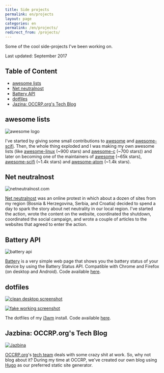 ```yaml
---
title: Side projects
permalink: en/projects
layout: page
categories: en
permalink: /en/projects/
redirect_from: /projects/
---
```


Some of the cool side-projects I've been working on.

Last updated: September 2017

## Table of Content

* [awesome lists](#awesome-lists)
* [Net neutralnost](#net-neutralnost)
* [Battery API](#battery-api)
* [dotfiles](#dotfiles)
* [Jazina: OCCRP.org's Tech Blog](#jazbina-occrporgs-tech-blog)

## awesome lists

![awesome logo](https://camo.githubusercontent.com/9cdace173cd8a48b0b633c47374c3553494e0d8f/68747470733a2f2f7261776769742e636f6d2f73696e647265736f726875732f617765736f6d652f6d61737465722f6d656469612f6c6f676f2e737667)

I've started by giving some small contributions to [awesome](https://github.com/sindresorhus/awesome) and [awesome-scifi](https://github.com/sindresorhus/awesome-scifi). Then, the whole thing exploded and I was making my own awesome lists (like [awesome-linux](https://github.com/aleksandar-todorovic/awesome-linux) (~900 stars) and [awesome-c](https://github.com/aleksandar-todorovic/awesome-c) (~700 stars)) and later on becoming one of the maintainers of [awesome](https://github.com/sindresorhus/awesome) (~65k stars), [awesome-scifi](https://github.com/sindresorhus/awesome-scifi) (~1.4k stars) and [awesome-atom](https://github.com/mehcode/awesome-atom/) (~1.4k stars).

## Net neutralnost

![netneutralnost.com](https://i.imgur.com/icc6aTn.png)

[Net neutralnost](https://netneutralnost.com/) was an online protest in which about a dozen of sites from my region (Bosnia & Herzegovina, Serbia, and Croatia) decided to spend a day to spark the story about net neutrality in our local region. I've started the action, wrote the content on the website, coordinated the shutdown, coordinated the social campaign, and wrote a couple of articles to the websites that agreed to enter the action.  

## Battery API

<img src="https://scontent-cdg2-1.xx.fbcdn.net/hphotos-xtf1/v/t1.0-9/s720x720/1425601_539855279502629_7569263953278633140_n.png?oh=49f9836a38a684a062e9ffc006f42639&oe=56D80387" alt="battery api" class="fit image">

[Battery](https://r3bl.me/battery/) is a very simple web page that shows you the battery status of your device by using the Battery Status API. Compatible with Chrome and Firefox (on desktop and Android). Code available [here](https://github.com/aleksandar-todorovic/battery).

## dotfiles
<a href="https://i.imgur.com/kQBIy3H.png"><img src="https://i.imgur.com/kQBIy3H.png" alt="clean desktop screenshot" class="fit image"></a>


<a href="https://i.imgur.com/iSu2KMY.png"><img src="https://i.imgur.com/iSu2KMY.png" alt="fake working screenshot" class="fit image"></a>

The dotfiles of my [i3wm](https://i3wm.org/) install. Code available [here](https://github.com/aleksandar-todorovic/dotfiles).

## Jazbina: OCCRP.org's Tech Blog

<a href="https://tech.occrp.org"><img src="https://i.imgur.com/w5srZBJ.png" alt="Jazbina" class="fit image"></a>

[OCCRP.org](https://www.occrp.org/en)'s [tech team](https://tech.occrp.org/) deals with some crazy shit at work. So, why not blog about it? During my time at OCCRP, we've created our own blog using [Hugo](http://gohugo.io/) as our preferred static site generator.
